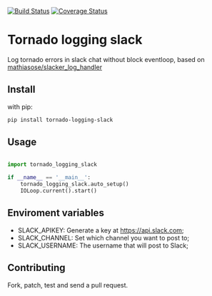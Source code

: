 [![Build Status](https://travis-ci.org/globocom/tornado-logging-slack.png?branch=master)](https://travis-ci.org/globocom/tornado-logging-slack)
[![Coverage Status](https://coveralls.io/repos/github/globocom/tornado-logging-slack/badge.svg?branch=master)](https://coveralls.io/github/globocom/tornado-logging-slack?branch=master)

# Tornado logging slack
Log tornado errors in slack chat without block eventloop, based on [mathiasose/slacker_log_handler](https://github.com/mathiasose/slacker_log_handler)

## Install

with pip:

```bash
pip install tornado-logging-slack
```
## Usage
```python

import tornado_logging_slack

if __name__ == '__main__':
    tornado_logging_slack.auto_setup()
    IOLoop.current().start()
```

## Enviroment variables

- SLACK_APIKEY: Generate a key at https://api.slack.com;
- SLACK_CHANNEL: Set which channel you want to post to;
- SLACK_USERNAME: The username that will post to Slack;


## Contributing
Fork, patch, test and send a pull request.
